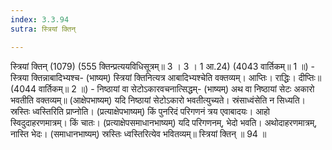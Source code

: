 ```yaml
---
index: 3.3.94
sutra: स्त्रियां क्तिन्

---
```

 स्त्रियां क्तिन् (1079) (555 क्तिन्प्रत्ययविधिसूत्रम्॥ 3 । 3 । 1 आ.24) (4043 वार्तिकम्॥ 1 ॥) - स्त्रिया क्तिन्नाबादिभ्यश्च- (भाष्यम्) स्त्रियां क्तिनित्यत्र आबादिभ्यश्चेति वक्तव्यम्। आप्तिः। राद्धिः। दीप्तिः॥ (4044 वार्तिकम्॥ 2 ॥) - निष्ठायां वा सेटोऽकारवचनात्सिद्धम्- (भाष्यम्) अथ वा निष्ठायां सेटः अकारो भवतीति वक्तव्यम्॥ (आक्षेपभाष्यम्) यदि निष्ठायां सेटोऽकारो भवतीत्युच्यते। स्रंसाध्वंसेति न सिध्यति। स्रस्तिः ध्वस्तिरिति प्राप्नोति। (प्रत्याक्षेपभाष्यम्) किं पुनरिदं परिगणनं त्रय एवाबादयः। आहो स्विदुदाहरणमात्रम्। किं चातः। (प्रत्याक्षेपसमाधानभाष्यम्) यदि परिगणनम्, भेदो भवति। अथोदाहरणमात्रम्, नास्ति भेदः। (समाधानभाष्यम्) स्रस्तिः ध्वस्तिरित्येव भवितव्यम्॥ स्त्रियां क्तिन् ॥ 94 ॥ 